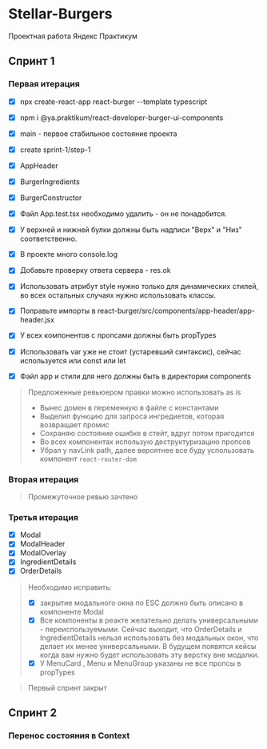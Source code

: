 # Stellar-Burgers
Проектная работа Яндекс Практикум

## Спринт 1

### Первая итерация
* [x]  npx create-react-app react-burger --template typescript
* [x]  npm i @ya.praktikum/react-developer-burger-ui-components 
* [x]  main - первое стабильное состояние проекта
* [x]  create sprint-1/step-1
* [x]  AppHeader
* [x]  BurgerIngredients
* [x]  BurgerConstructor

* [x]  Файл App.test.tsx необходимо удалить - он не понадобится.
* [x]  У верхней и нижней булки должны быть надписи "Верх" и "Низ" соответственно.
* [x]  В проекте много console.log
* [x]  Добавьте проверку ответа сервера - res.ok
* [x]  Использовать атрибут style нужно только для динамических стилей, во всех остальных случаях нужно использовать классы.
* [x]  Поправьте импорты в react-burger/src/components/app-header/app-header.jsx
* [x]  У всех компонентов с пропсами должны быть propTypes
* [x]  Использовать var уже не стоит (устаревший синтаксис), сейчас используется или const или let
* [x]  Файл app и стили для него должны быть в директории components

> Предложенные ревьюером правки можно использовать as is
>
> - Вынес домен в переменную в файле с константами
> - Выделил функцию для запроса ингредиетов, которая возвращает промис
> - Сохраняю состояние ошибке в стейт, вдруг потом пригодится
> - Во всех компонентах использую деструктуризацию пропсов
> - Убрал у  navLink path, далее вероятнее все буду успользовать компонент ```react-router-dom```

### Вторая итерация

> Промежуточное ревью зачтено

### Третья итерация
* [x] Modal
* [x] ModalHeader 
* [x] ModalOverlay 
* [x]  IngredientDetails 
* [x]  OrderDetails 

> Необходимо исправить:
> * [x] закрытие модального окна по ESC должно быть описано в компоненте Modal
> * [x] Все компоненты в реакте желательно делать универсальными - переиспользуемыми. Сейчас выходит, что OrderDetails  и IngredientDetails  нельзя использовать без модальных окон, что делает их менее универсальными. В будущем появятся кейсы когда вам нужно будет использовать эту верстку вне модалки.
> * [x] У MenuCard , Menu  и MenuGroup  указаны не все пропсы в propTypes

> Первый спринт закрыт

## Спринт 2
### Перенос состояния в Context

